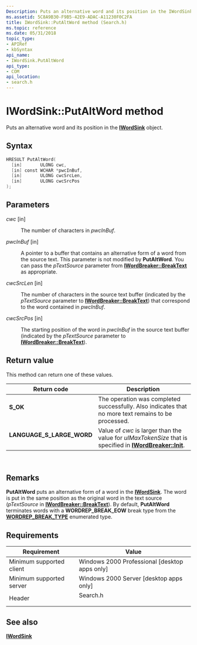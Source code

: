 ```yaml
---
Description: Puts an alternative word and its position in the IWordSink object.
ms.assetid: 5C8A9B30-F9B5-42E9-ADAC-A11230F0C2FA
title: IWordSink::PutAltWord method (Search.h)
ms.topic: reference
ms.date: 05/31/2018
topic_type: 
- APIRef
- kbSyntax
api_name: 
- IWordSink.PutAltWord
api_type: 
- COM
api_location: 
- search.h
---
```


# IWordSink::PutAltWord method

Puts an alternative word and its position in the [**IWordSink**](iwordsink.md) object.

## Syntax


```C++
HRESULT PutAltWord(
  [in]       ULONG cwc,
  [in] const WCHAR *pwcInBuf,
  [in]       ULONG cwcSrcLen,
  [in]       ULONG cwcSrcPos
);
```



## Parameters

<dl> <dt>

*cwc* \[in\]
</dt> <dd>

The number of characters in *pwcInBuf*.

</dd> <dt>

*pwcInBuf* \[in\]
</dt> <dd>

A pointer to a buffer that contains an alternative form of a word from the source text. This parameter is not modified by **PutAltWord**. You can pass the *pTextSource* parameter from [**IWordBreaker::BreakText**](/windows/win32/api/indexsrv/nf-indexsrv-iwordbreaker-breaktext) as appropriate.

</dd> <dt>

*cwcSrcLen* \[in\]
</dt> <dd>

The number of characters in the source text buffer (indicated by the *pTextSource* parameter to [**IWordBreaker::BreakText**](/windows/win32/api/indexsrv/nf-indexsrv-iwordbreaker-breaktext)) that correspond to the word contained in *pwcInBuf*.

</dd> <dt>

*cwcSrcPos* \[in\]
</dt> <dd>

The starting position of the word in *pwcInBuf* in the source text buffer (indicated by the *pTextSource* parameter to [**IWordBreaker::BreakText**](/windows/win32/api/indexsrv/nf-indexsrv-iwordbreaker-breaktext)).

</dd> </dl>

## Return value

This method can return one of these values.



| Return code                                                                                              | Description                                                                                                                                               |
|----------------------------------------------------------------------------------------------------------|-----------------------------------------------------------------------------------------------------------------------------------------------------------|
| <dl> <dt>**S\_OK**</dt> </dl>                     | The operation was completed successfully. Also indicates that no more text remains to be processed.<br/>                                            |
| <dl> <dt>**LANGUAGE\_S\_LARGE\_WORD** </dt> </dl> | Value of *cwc* is larger than the value for *ulMaxTokenSize* that is specified in [**IWordBreaker::Init**](/windows/win32/api/indexsrv/nf-indexsrv-iwordbreaker-init). <br/> |



 

## Remarks

**PutAltWord** puts an alternative form of a word in the [**IWordSink**](iwordsink.md). The word is put in the same position as the original word in the text source (*pTextSource* in [**IWordBreaker::BreakText**](/windows/win32/api/indexsrv/nf-indexsrv-iwordbreaker-breaktext)). By default, **PutAltWord** terminates words with a **WORDREP\_BREAK\_EOW** break type from the [**WORDREP\_BREAK\_TYPE**](/previous-versions/windows/desktop/legacy/ff819130(v=vs.85)) enumerated type.

## Requirements



| Requirement | Value |
|-------------------------------------|-------------------------------------------------------------------------------------|
| Minimum supported client<br/> | Windows 2000 Professional \[desktop apps only\]<br/>                          |
| Minimum supported server<br/> | Windows 2000 Server \[desktop apps only\]<br/>                                |
| Header<br/>                   | <dl> <dt>Search.h</dt> </dl> |



## See also

<dl> <dt>

[**IWordSink**](iwordsink.md)
</dt> </dl>

 

 
